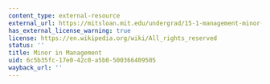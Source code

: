 ```yaml
---
content_type: external-resource
external_url: https://mitsloan.mit.edu/undergrad/15-1-management-minor-requirements
has_external_license_warning: true
license: https://en.wikipedia.org/wiki/All_rights_reserved
status: ''
title: Minor in Management
uid: 6c5b35fc-17e0-42c0-a5b0-500366409505
wayback_url: ''
---
```

